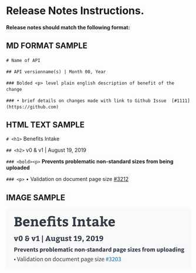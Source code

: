 # Release Notes Instructions.

#### Release notes should match the following format:

## MD FORMAT SAMPLE
`# Name of API`

`## API versionname(s) | Month 00, Year`

`### Bolded <p> level plain english description of benefit of the change`

`### • brief details on changes made with link to Github Issue  [#1111](https://github.com)`

## HTML TEXT SAMPLE
`# <h1>` Benefits Intake

`## <h2>` v0 & v1 | August 19, 2019

`### <bold><p>` **Prevents problematic non-standard sizes from being uploaded**

`### <p>` • Validation on document page size [#3212](https://github.com/department-of-veterans-affairs/vets-api/pull/3213)

## IMAGE SAMPLE
![Image description](releaseNotesFormat.png)
